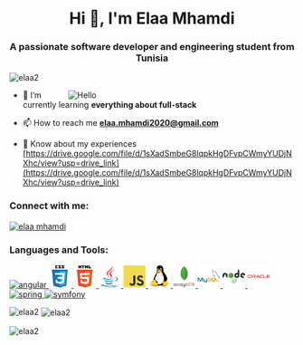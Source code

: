 <h1 align="center">Hi 👋, I'm Elaa Mhamdi</h1>
<h3 align="center">A passionate software developer and engineering student from Tunisia</h3>

<p align="left"> <img src="https://komarev.com/ghpvc/?username=elaa2&label=Profile%20views&color=0e75b6&style=flat" alt="elaa2" /> </p>
<img align="right" alt="Hello" width="400" src="https://miro.medium.com/v2/resize:fit:1400/0*yBvA5CnEX3Sd4aod.gif">

- 🌱 I’m currently learning **everything about full-stack**
  
- 📫 How to reach me **elaa.mhamdi2020@gmail.com**

- 📄 Know about my experiences [https://drive.google.com/file/d/1sXadSmbeG8lqpkHgDFvpCWmyYUDjNXhc/view?usp=drive_link](https://drive.google.com/file/d/1sXadSmbeG8lqpkHgDFvpCWmyYUDjNXhc/view?usp=drive_link)

<h3 align="left">Connect with me:</h3>
<p align="left">
<a href="https://linkedin.com/in/elaa mhamdi" target="blank"><img align="center" src="https://raw.githubusercontent.com/rahuldkjain/github-profile-readme-generator/master/src/images/icons/Social/linked-in-alt.svg" alt="elaa mhamdi" height="30" width="40" /></a>
</p>

<h3 align="left">Languages and Tools:</h3>
<p align="left"> <a href="https://angular.io" target="_blank" rel="noreferrer"> <img src="https://angular.io/assets/images/logos/angular/angular.svg" alt="angular" width="40" height="40"/> </a> <a href="https://www.w3schools.com/css/" target="_blank" rel="noreferrer"> <img src="https://raw.githubusercontent.com/devicons/devicon/master/icons/css3/css3-original-wordmark.svg" alt="css3" width="40" height="40"/> </a> <a href="https://www.w3.org/html/" target="_blank" rel="noreferrer"> <img src="https://raw.githubusercontent.com/devicons/devicon/master/icons/html5/html5-original-wordmark.svg" alt="html5" width="40" height="40"/> </a> <a href="https://www.java.com" target="_blank" rel="noreferrer"> <img src="https://raw.githubusercontent.com/devicons/devicon/master/icons/java/java-original.svg" alt="java" width="40" height="40"/> </a> <a href="https://developer.mozilla.org/en-US/docs/Web/JavaScript" target="_blank" rel="noreferrer"> <img src="https://raw.githubusercontent.com/devicons/devicon/master/icons/javascript/javascript-original.svg" alt="javascript" width="40" height="40"/> </a> <a href="https://www.linux.org/" target="_blank" rel="noreferrer"> <img src="https://raw.githubusercontent.com/devicons/devicon/master/icons/linux/linux-original.svg" alt="linux" width="40" height="40"/> </a> <a href="https://www.mongodb.com/" target="_blank" rel="noreferrer"> <img src="https://raw.githubusercontent.com/devicons/devicon/master/icons/mongodb/mongodb-original-wordmark.svg" alt="mongodb" width="40" height="40"/> </a> <a href="https://www.mysql.com/" target="_blank" rel="noreferrer"> <img src="https://raw.githubusercontent.com/devicons/devicon/master/icons/mysql/mysql-original-wordmark.svg" alt="mysql" width="40" height="40"/> </a> <a href="https://nodejs.org" target="_blank" rel="noreferrer"> <img src="https://raw.githubusercontent.com/devicons/devicon/master/icons/nodejs/nodejs-original-wordmark.svg" alt="nodejs" width="40" height="40"/> </a> <a href="https://www.oracle.com/" target="_blank" rel="noreferrer"> <img src="https://raw.githubusercontent.com/devicons/devicon/master/icons/oracle/oracle-original.svg" alt="oracle" width="40" height="40"/> </a> <a href="https://spring.io/" target="_blank" rel="noreferrer"> <img src="https://www.vectorlogo.zone/logos/springio/springio-icon.svg" alt="spring" width="40" height="40"/> </a> <a href="https://symfony.com" target="_blank" rel="noreferrer"> <img src="https://symfony.com/logos/symfony_black_03.svg" alt="symfony" width="40" height="40"/> </a> </p>

<p><img align="left" src="https://github-readme-stats.vercel.app/api/top-langs?username=elaa2&show_icons=true&locale=en&layout=compact" alt="elaa2" /></p>

<p>&nbsp;<img align="center" src="https://github-readme-stats.vercel.app/api?username=elaa2&show_icons=true&locale=en" alt="elaa2" /></p>

<p><img align="center" src="https://github-readme-streak-stats.herokuapp.com/?user=elaa2&" alt="elaa2" /></p>

